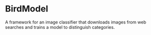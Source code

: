 # BirdModel
A framework for an image classifier that downloads images from web searches and trains a model to distinguish categories. 
